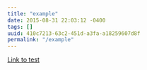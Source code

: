 ```yaml
---
title: "example"
date: 2015-08-31 22:03:12 -0400
tags: []
uuid: 410c7213-63c2-451d-a3fa-a18259607d8f
permalink: "/example"
---
```


[Link to test](test.md)